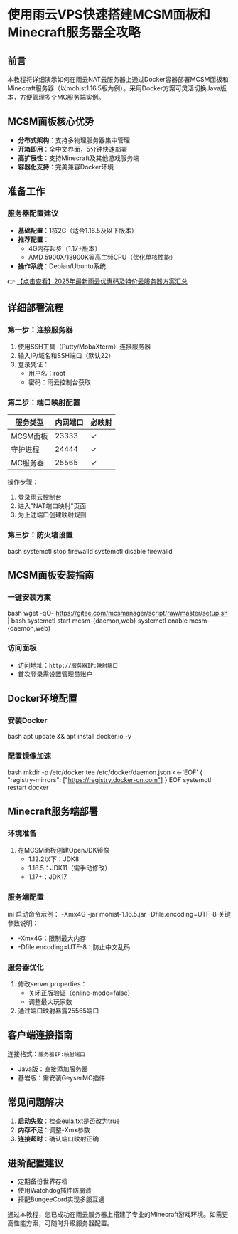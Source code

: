 # 使用雨云VPS快速搭建MCSM面板和Minecraft服务器全攻略

## 前言
本教程将详细演示如何在雨云NAT云服务器上通过Docker容器部署MCSM面板和Minecraft服务器（以mohist1.16.5版为例）。采用Docker方案可灵活切换Java版本，方便管理多个MC服务端实例。

## MCSM面板核心优势
- **分布式架构**：支持多物理服务器集中管理
- **开箱即用**：全中文界面，5分钟快速部署
- **高扩展性**：支持Minecraft及其他游戏服务端
- **容器化支持**：完美兼容Docker环境

## 准备工作
### 服务器配置建议
- **基础配置**：1核2G（适合1.16.5及以下版本）
- **推荐配置**：
  - 4G内存起步（1.17+版本）
  - AMD 5900X/13900K等高主频CPU（优化单核性能）
- **操作系统**：Debian/Ubuntu系统

👉 [【点击查看】2025年最新雨云优惠码及特价云服务器方案汇总](https://bit.ly/RainYun)

## 详细部署流程
### 第一步：连接服务器
1. 使用SSH工具（Putty/MobaXterm）连接服务器
2. 输入IP/域名和SSH端口（默认22）
3. 登录凭证：
   - 用户名：root
   - 密码：雨云控制台获取

### 第二步：端口映射配置
| 服务类型 | 内网端口 | 必映射 |
|---------|---------|-------|
| MCSM面板 | 23333 | ✓ |
| 守护进程 | 24444 | ✓ |
| MC服务器 | 25565 | ✓ |

操作步骤：
1. 登录雨云控制台
2. 进入"NAT端口映射"页面
3. 为上述端口创建映射规则

### 第三步：防火墙设置
bash
systemctl stop firewalld
systemctl disable firewalld

## MCSM面板安装指南
### 一键安装方案
bash
wget -qO- https://gitee.com/mcsmanager/script/raw/master/setup.sh | bash
systemctl start mcsm-{daemon,web}
systemctl enable mcsm-{daemon,web}

### 访问面板
- 访问地址：`http://服务器IP:映射端口`
- 首次登录需设置管理员账户

## Docker环境配置
### 安装Docker
bash
apt update && apt install docker.io -y

### 配置镜像加速
bash
mkdir -p /etc/docker
tee /etc/docker/daemon.json <<-'EOF'
{
  "registry-mirrors": ["https://registry.docker-cn.com"]
}
EOF
systemctl restart docker

## Minecraft服务端部署
### 环境准备
1. 在MCSM面板创建OpenJDK镜像
   - 1.12.2以下：JDK8
   - 1.16.5：JDK11（需手动修改）
   - 1.17+：JDK17

### 服务端配置
ini
启动命令示例：
-Xmx4G -jar mohist-1.16.5.jar -Dfile.encoding=UTF-8
关键参数说明：
- -Xmx4G：限制最大内存
- -Dfile.encoding=UTF-8：防止中文乱码

### 服务器优化
1. 修改server.properties：
   - 关闭正版验证（online-mode=false）
   - 调整最大玩家数
2. 通过端口映射暴露25565端口

## 客户端连接指南
连接格式：`服务器IP:映射端口`
- Java版：直接添加服务器
- 基岩版：需安装GeyserMC插件

## 常见问题解决
1. **启动失败**：检查eula.txt是否改为true
2. **内存不足**：调整-Xmx参数
3. **连接超时**：确认端口映射正确

## 进阶配置建议
- 定期备份世界存档
- 使用Watchdog插件防崩溃
- 搭配BungeeCord实现多服互通

通过本教程，您已成功在雨云服务器上搭建了专业的Minecraft游戏环境。如需更高性能方案，可随时升级服务器配置。